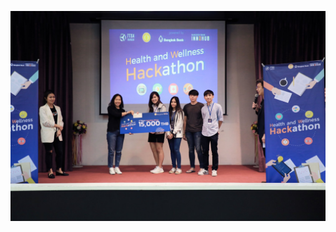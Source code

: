 ![alt text](https://github.com/kennaruk/my-personal-portfolio/blob/master/achievement/2018/health-and-wellness-bbl/image/2nd-place.jpg?raw=true)
